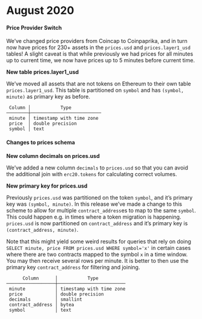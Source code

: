 # August 2020



#### Price Provider Switch <a id="Price-Provider-Switch"></a>

We’ve changed price providers from Coincap to Coinpaprika, and in turn now have prices for 230+ assets in the `prices.usd` and `prices.layer1_usd` tables! A slight caveat is that while previously we had prices for all minutes up to current time, we now have prices up to 5 minutes before current time.

**New table prices.layer1\_usd**

We’ve moved all assets that are not tokens on Ethereum to their own table `prices.layer1_usd`. This table is partitioned on `symbol` and has `(symbol, minute)` as primary key as before.

```text
 Column │           Type           
────────┼──────────────────────────
 minute │ timestamp with time zone 
 price  │ double precision         
 symbol │ text                     
```

#### Changes to prices schema <a id="Changes-to-prices-schema"></a>

**New column decimals on prices.usd**

We’ve added a new column `decimals` to `prices.usd` so that you can avoid the additional join with `erc20.tokens` for calculating correct volumes.

**New primary key for prices.usd**

Previously `prices.usd` was partitioned on the token `symbol`, and it’s primary key was `(symbol, minute)`. In this release we’ve made a change to this scheme to allow for multiple `contract_address`es to map to the same `symbol`. This could happen e.g. in times where a token migration is happening. `prices.usd` is now partitioned on `contract_address` and it’s primary key is `(contract_address, minute)`.

Note that this might yield some weird results for queries that rely on doing `SELECT minute, price FROM prices.usd WHERE symbol='x'` in certain cases where there are two contracts mapped to the symbol `x` in a time window. You may then receive several rows per minute. It is better to then use the primary key `contract_address` for filtering and joining.

```text
      Column      │           Type          
──────────────────┼─────────────────────────
 minute           │ timestamp with time zone
 price            │ double precision        
 decimals         │ smallint                
 contract_address │ bytea                   
 symbol           │ text                    
```

